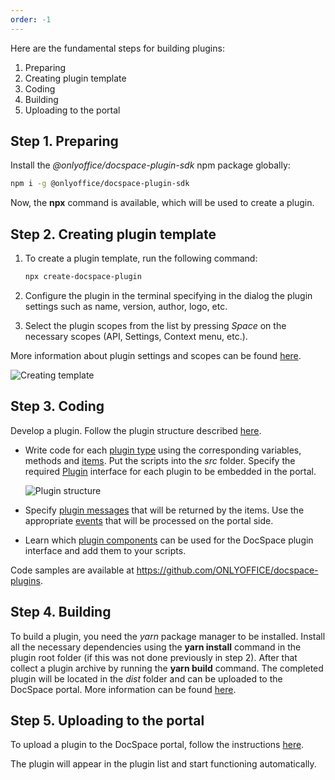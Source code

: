 ```yaml
---
order: -1
---
```


Here are the fundamental steps for building plugins:

1. Preparing
2. Creating plugin template
3. Coding
4. Building
5. Uploading to the portal

## Step 1. Preparing

Install the *@onlyoffice/docspace-plugin-sdk* npm package globally:

``` sh
npm i -g @onlyoffice/docspace-plugin-sdk
```

Now, the **npx** command is available, which will be used to create a plugin.

## Step 2. Creating plugin template

1. To create a plugin template, run the following command:

   ``` sh
   npx create-docspace-plugin
   ```

2. Configure the plugin in the terminal specifying in the dialog the plugin settings such as name, version, author, logo, etc.

3. Select the plugin scopes from the list by pressing *Space* on the necessary scopes (API, Settings, Context menu, etc.).

More information about plugin settings and scopes can be found [here](../../Usage%20SDK/Creating%20Plugin%20Template/index.md).

![Creating template](/assets/images/docspace/creating-template.png)

## Step 3. Coding

Develop a plugin. Follow the plugin structure described [here](../../Usage%20SDK/Plugin%20Structure/index.md).

- Write code for each [plugin type](../../Usage%20SDK/Coding%20Plugin/Plugin%20Types/index.md) using the corresponding variables, methods and [items](../../Usage%20SDK/Coding%20Plugin/Plugin%20Items/index.md). Put the scripts into the *src* folder. Specify the required [Plugin](../../Usage%20SDK/Coding%20Plugin/Plugin%20Types/Plugin/index.md) interface for each plugin to be embedded in the portal.

  ![Plugin structure](/assets/images/docspace/plugin-structure.png)

- Specify [plugin messages](../../Usage%20SDK/Coding%20Plugin/Plugin%20Message/index.md) that will be returned by the items. Use the appropriate [events](../../Usage%20SDK/Coding%20Plugin/Events/index.md) that will be processed on the portal side.

- Learn which [plugin components](../../Usage%20SDK/Coding%20Plugin/Plugin%20Components/index.md) can be used for the DocSpace plugin interface and add them to your scripts.

Code samples are available at <https://github.com/ONLYOFFICE/docspace-plugins>.

## Step 4. Building

To build a plugin, you need the *yarn* package manager to be installed. Install all the necessary dependencies using the **yarn install** command in the plugin root folder (if this was not done previously in step 2). After that collect a plugin archive by running the **yarn build** command. The completed plugin will be located in the *dist* folder and can be uploaded to the DocSpace portal. More information can be found [here](../../Usage%20SDK/Building%20Plugin/index.md).

## Step 5. Uploading to the portal

To upload a plugin to the DocSpace portal, follow the instructions [here](../../Usage%20SDK/Adding%20Plugin/index.md).

The plugin will appear in the plugin list and start functioning automatically.
